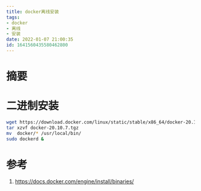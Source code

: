 ```yaml
---
title: docker离线安装
tags: 
- docker
- 离线
- 安装
date: 2022-01-07 21:00:35
id: 1641560435580462800
---
```

# 摘要



# 二进制安装

```sh
wget https://download.docker.com/linux/static/stable/x86_64/docker-20.10.7.tgz
tar xzvf docker-20.10.7.tgz
mv  docker/* /usr/local/bin/
sudo dockerd &
```

# 参考

1. https://docs.docker.com/engine/install/binaries/

